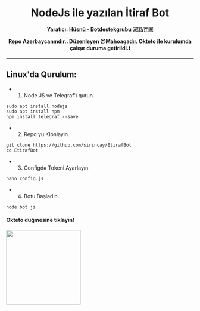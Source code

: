 <div align="center">
  <h1> NodeJs ile yazılan İtiraf Bot</h1>
   <b>Yaratıcı: <a href="https://t.me/Botdestekgrubu" target="_blank" >Hüsnü - Botdestekgrubu 🇦🇿/🇹🇷</a></b>
</div>
<p align="center">
    <b>Repo Azerbaycanındır.. Düzenleyen @Mahoagadır. Okteto ile kurulumda çalışır duruma getirildi.❗️</b>
</p>

----
###


## Linux'da Qurulum:

- 1. Node JS ve Telegraf'ı qurun.
```
sudo apt install nodejs
sudo apt install npm
npm install telegraf --save
```
- 2. Repo'yu Klonlayın.
```
git clone https://github.com/sirincay/EtirafBot
cd EtirafBot
```
- 3. Configdə Tokeni Ayarlayın.
```
nano config.js
```
- 4. Botu Başladın.
```
node bot.js
```     

<h4>Okteto düğmesine tıklayın!</h4>
<a href="https://cloud.okteto.com/deploy?repository=https://github.com/Alfa00006/Etiraf"><img src="https://img.shields.io/badge/Deploy%20To%20Okteto-informational?style=for-the-badge&logo=Okteto" width="200""/></a>
 

